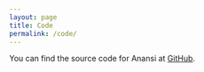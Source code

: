 ```yaml
---
layout: page
title: Code
permalink: /code/
---
```


You can find the source code for Anansi at [GitHub](https://github.com/saru-tora/anansi).
